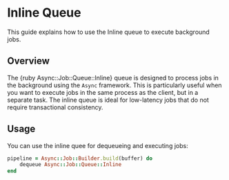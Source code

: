 # Inline Queue

This guide explains how to use the Inline queue to execute background jobs.

## Overview

The {ruby Async::Job::Queue::Inline} queue is designed to process jobs in the background using the `Async` framework. This is particularly useful when you want to execute jobs in the same process as the client, but in a separate task. The inline queue is ideal for low-latency jobs that do not require transactional consistency.

## Usage

You can use the inline quee for dequeueing and executing jobs:

~~~ ruby
pipeline = Async::Job::Builder.build(buffer) do
	dequeue Async::Job::Queue::Inline
end
~~~
